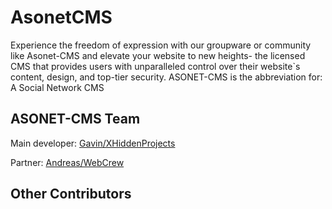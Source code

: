 # AsonetCMS
Experience the freedom of expression with our groupware or community like Asonet-CMS and elevate your website to new heights- the licensed CMS that provides users with unparalleled control over their website`s content, design, and top-tier security. ASONET-CMS is the abbreviation for: A Social Network CMS


## ASONET-CMS Team

Main developer: [Gavin/XHiddenProjects](https://github.com/XHiddenProjects)


Partner: [Andreas/WebCrew](https://github.com/WebCrew)


## Other Contributors

<!-- ALL-CONTRIBUTORS-LIST:START - Do not remove or modify this section -->
<!-- prettier-ignore-start -->
<!-- markdownlint-disable -->

<!-- markdownlint-restore -->
<!-- prettier-ignore-end -->

<!-- ALL-CONTRIBUTORS-LIST:END -->
